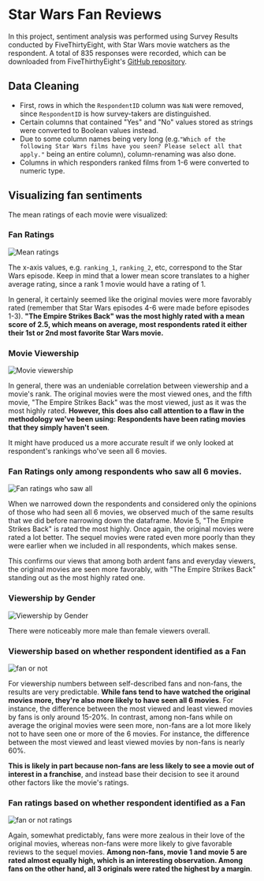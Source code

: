 # Star Wars Fan Reviews

In this project, sentiment analysis was performed using Survey Results conducted by FiveThirtyEight, with Star Wars movie watchers as the respondent. A total of 835 responses were recorded, which can be downloaded from FiveThirthyEight's [GitHub repository](https://github.com/fivethirtyeight/data/tree/master/star-wars-survey).

## Data Cleaning

- First, rows in which the `RespondentID` column was `NaN` were removed, since `RespondentID` is how survey-takers are distinguished.
- Certain columns that contained "Yes" and "No" values stored as strings were converted to Boolean values instead. 
- Due to some column names being very long (e.g.`"Which of the following Star Wars films have you seen? Please select all that apply."` being an entire column), column-renaming was also done.
- Columns in which responders ranked films from 1-6 were converted to numeric type.

## Visualizing fan sentiments

The mean ratings of each movie were visualized:

### Fan Ratings

![Mean ratings](https://i.gyazo.com/808b9b90122530741372c4ba3df49d34.png)

The x-axis values, e.g. `ranking_1`, `ranking_2`, etc, correspond to the Star Wars episode. Keep in mind that a lower mean score translates to a higher average rating, since a rank 1 movie would have a rating of 1.

In general, it certainly seemed like the original movies were more favorably rated (remember that Star Wars episodes 4-6 were made before episodes 1-3). **"The Empire Strikes Back" was the most highly rated with a mean score of 2.5, which means on average, most respondents rated it either their 1st or 2nd most favorite Star Wars movie.**

### Movie Viewership

![Movie viewership](https://i.gyazo.com/fbcd26382d468dd67ea63ad48275746c.png)

In general, there was an undeniable correlation between viewership and a movie's rank. The original movies were the most viewed ones, and the fifth movie, "The Empire Strikes Back" was the most viewed, just as it was the most highly rated. **However, this does also call attention to a flaw in the methodology we've been using: Respondents have been rating movies that they simply haven't seen**. 

It might have produced us a more accurate result if we only looked at respondent's rankings who've seen all 6 movies.

### Fan Ratings only among respondents who saw all 6 movies.

![Fan ratings who saw all](https://i.gyazo.com/e16d14098a5b21d50f86ac614dee8bbe.png)

When we narrowed down the respondents and considered only the opinions of those who had seen all 6 movies, we observed much of the same results that we did before narrowing down the dataframe. Movie 5, "The Empire Strikes Back" is rated the most highly. Once again, the original movies were rated a lot better. The sequel movies were rated even more poorly than they were earlier when we included in all respondents, which makes sense. 

This confirms our views that among both ardent fans and everyday viewers, the original movies are seen more favorably, with "The Empire Strikes Back" standing out as the most highly rated one.

### Viewership by Gender

![Viewership by Gender](https://i.gyazo.com/3547ccbcb5226e0465e2c835d37ae1a6.png)

There were noticeably more male than female viewers overall.

### Viewership based on whether respondent identified as a Fan

![fan or not](https://i.gyazo.com/0fc98f2e43200b0b237463cc4684a7e6.png)

For viewership numbers between self-described fans and non-fans, the results are very predictable. **While fans tend to have watched the original movies more, they're also more likely to have seen all 6 movies**. For instance, the difference between the most viewed and least viewed movies by fans is only around 15-20%. In contrast, among non-fans while on average the original movies were seen more, non-fans are a lot more likely not to have seen one or more of the 6 movies. For instance, the difference between the most viewed and least viewed movies by non-fans is nearly 60%. 

**This is likely in part because non-fans are less likely to see a movie out of interest in a franchise**, and instead base their decision to see it around other factors like the movie's ratings.

### Fan ratings based on whether respondent identified as a Fan

![fan or not ratings](https://i.gyazo.com/f4d5a693a2f5b1769ed9b229f461bfc8.png)

Again, somewhat predictably, fans were more zealous in their love of the original movies, whereas non-fans were more likely to give favorable reviews to the sequel movies. **Among non-fans, movie 1 and movie 5 are rated almost equally high, which is an interesting observation. Among fans on the other hand, all 3 originals were rated the highest by a margin**.


